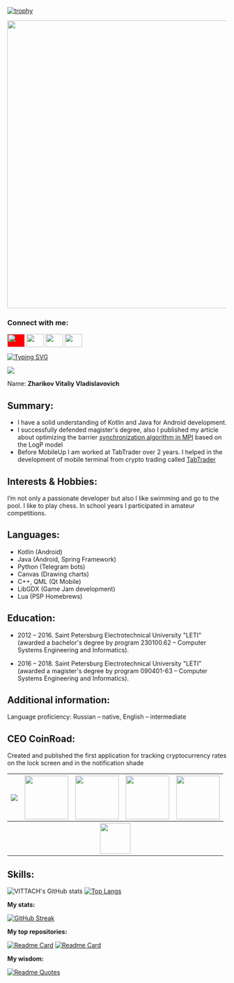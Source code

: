 [![trophy](https://github-profile-trophy.vercel.app/?username=VITTACH&theme=gitdimmed)](https://github.com/ryo-ma/github-profile-trophy)

<img align="top" width="660" src="https://github.com/VITTACH/spring_MVC_02/blob/master/src/main/webapp/resources/img/MAIN.png">

<h3 align="left">Connect with me:</h3>
<p align="left">
<a href="https://www.vk.com/vittach" target="blank"><img align="center" src="https://cdn.jsdelivr.net/npm/simple-icons@3.0.1/icons/vk.svg" style="background-color:red;" alt="" height="30" width="40" /></a>
<a href="https://www.linkedin.com/in/vittach/" target="blank"><img align="center" src="https://cdn.jsdelivr.net/npm/simple-icons@3.0.1/icons/linkedin.svg" alt="" height="30" width="40" /></a>
<a href="https://www.instagram.com/vlttach" target="blank"><img align="center" src="https://cdn.jsdelivr.net/npm/simple-icons@3.0.1/icons/instagram.svg" alt="" height="30" width="40" /></a>
<a href="https://www.youtube.com/@cryptopus" target="blank"><img align="center" src="https://cdn.jsdelivr.net/npm/simple-icons@3.0.1/icons/youtube.svg" alt="" height="30" width="40" /></a>
</p>

[![Typing SVG](https://readme-typing-svg.demolab.com/?lines=You+can+write+me;You+want+write+me!+I+know+it)](https://git.io/typing-svg)

![](https://komarev.com/ghpvc/?username=your-github-username&label=PROFILE+VIEWS&style=flat-square)

Name: **Zharikov Vitaliy Vladislavovich**

## **Summary**:
- I have a solid understanding of Kotlin and Java for Android
   development.
- I successfully defended magister's degree, also I published my
   article about optimizing the barrier [synchronization algorithm in MPI](www.researchgate.net/publication/330246523_Adaptive_Barrier_Algorithm_in_MPI_Based_on_Analytical_Evaluations_for_Communication_Time_in_the_LogP_Model_of_Parallel_Computation)
   based on the LogP model
- Before MobileUp I am worked at TabTrader over 2 years. I helped in
   the development of mobile terminal from crypto trading called [TabTrader](https://play.google.com/store/apps/details?id=com.tabtrader.android)

## **Interests & Hobbies:**
I’m not only a passionate developer but also I like swimming and go to the pool. I like to play chess. In school years I participated in amateur competitions.

## **Languages:**
- Kotlin (Android)
- Java (Android, Spring Framework)
- Python (Telegram bots)
- Canvas (Drawing charts)
- C++, QML (Qt Mobile)
- LibGDX (Game Jam development)
- Lua (PSP Homebrews)

## **Education:**
- 2012 – 2016. Saint Petersburg Electrotechnical University "LETI"
   (awarded a bachelor's degree by program 230100.62 – Computer Systems
   Engineering and Informatics).
   
- 2016 – 2018. Saint Petersburg Electrotechnical University "LETI"
   (awarded a magister's degree by program 090401-63 – Computer Systems
   Engineering and Informatics).

## **Additional information:**
   Language proficiency: Russian – native,
   English – intermediate

## **CEO CoinRoad:**
Created and published the first application for tracking cryptocurrency rates on the lock screen and in the notification shade

<table>
 <tr>
  <th><a href="https://www.youtube.com/watch?v=bhBQnxpjgUc"><img src="https://markdown-videos.deta.dev/youtube/bhBQnxpjgUc"></a></th>
  <th><img width="100" src="https://play-lh.googleusercontent.com/kme4ELJ2D0YqidW8ADk2ILUoOmEQKx-HQTpndlXM9cKQcS1YXH2kTgRMJlazYzJnBmA_=w2560-h1440-rw"></th>
  <th><img width="100" src="https://play-lh.googleusercontent.com/1ggeUCpI2x2H7Np1UPydOZiZwsW87WUzB-h4MIOwbSUDhDcyw30_ieCi9R0Ys8msCZo=w2560-h1440-rw"></th>
  <th><img width="100" src="https://play-lh.googleusercontent.com/oBQjJRZ8A-9nTk85i4QMy0l3maqgpmyvEc15tXR7iBFEhAB5femGGyfS_IXgZ_eRyhk=w2560-h1440-rw"></th>
  <th><img width="100" src="https://play-lh.googleusercontent.com/bcZGr4AB1zj8Vc3U8E3BeRt2QyJvjyYm9O5v0X158DADvh1rFJAwcUbfTCkfVrlANJda=w2560-h1440-rw"></th>
 </tr>
 <tr>
  <th colspan="5"><a href="https://play.google.com/store/apps/details?id=ru.mobileup.coinroad"><img src="https://play.google.com/intl/en_us/badges/static/images/badges/en_badge_web_generic.png" height="70"></a></th>
</tr>
</table>

## **Skills:**
![VITTACH's GitHub stats](https://github-readme-stats.vercel.app/api?username=VITTACH&theme=react&show_icons=true)
[![Top Langs](https://github-readme-stats.vercel.app/api/top-langs/?username=VITTACH&layout=compact&theme=react)](https://github.com/VITTACH/github-readme-stats)

**My stats:**

[![GitHub Streak](http://github-readme-streak-stats.herokuapp.com?user=VITTACH&theme=dark&background=000000)](https://git.io/streak-stats)

**My top repositories:**

[![Readme Card](https://github-readme-stats.vercel.app/api/pin/?username=VITTACH&repo=TelegramListener&theme=onedark)](https://github.com/VITTACH/github-readme-stats)
[![Readme Card](https://github-readme-stats.vercel.app/api/pin/?username=VITTACH&repo=FakePermissions&theme=onedark)](https://github.com/VITTACH/github-readme-stats)

**My wisdom:**

[![Readme Quotes](https://quotes-github-readme.vercel.app/api?type=horizontal&theme=tokyonight&quote=%D0%9A%D0%B0%D1%87%D0%B5%D1%81%D1%82%D0%B2%D0%B5%D0%BD%D0%BD%D0%B0%D1%8F%20%D0%B0%D1%80%D1%85%D0%B8%D1%82%D0%B5%D0%BA%D1%82%D1%83%D1%80%D0%B0%20%D0%BD%D0%B0%D1%87%D0%B8%D0%BD%D0%B0%D0%B5%D1%82%D1%81%D1%8F%20%D1%81%20%D0%B3%D0%BE%D0%BB%D0%BE%D0%B2%D1%8B)](https://github.com/piyushsuthar/github-readme-quotes)
